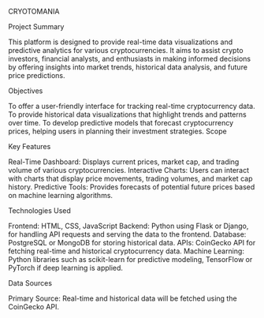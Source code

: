 CRYOTOMANIA

Project Summary

This platform is designed to provide real-time data visualizations and predictive analytics for various cryptocurrencies. It aims to assist crypto investors, financial analysts, and enthusiasts in making informed decisions by offering insights into market trends, historical data analysis, and future price predictions.

Objectives

To offer a user-friendly interface for tracking real-time cryptocurrency data.
To provide historical data visualizations that highlight trends and patterns over time.
To develop predictive models that forecast cryptocurrency prices, helping users in planning their investment strategies.
Scope


Key Features

Real-Time Dashboard: Displays current prices, market cap, and trading volume of various cryptocurrencies.
Interactive Charts: Users can interact with charts that display price movements, trading volumes, and market cap history.
Predictive Tools: Provides forecasts of potential future prices based on machine learning algorithms.

Technologies Used

Frontend: HTML, CSS, JavaScript 
Backend: Python using Flask or Django, for handling API requests and serving the data to the frontend.
Database: PostgreSQL or MongoDB for storing historical data.
APIs: CoinGecko API for fetching real-time and historical cryptocurrency data.
Machine Learning: Python libraries such as scikit-learn for predictive modeling, TensorFlow or PyTorch if deep learning is applied.


Data Sources

Primary Source: Real-time and historical data will be fetched using the CoinGecko API.



